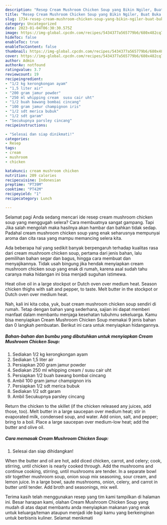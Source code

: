 ```yaml
---
description: "Resep Cream Mushroom Chicken Soup yang Bikin Ngiler, Buat Buka Puasa Sempurna"
title: "Resep Cream Mushroom Chicken Soup yang Bikin Ngiler, Buat Buka Puasa Sempurna"
slug: 1734-resep-cream-mushroom-chicken-soup-yang-bikin-ngiler-buat-buka-puasa-sempurna
category: Uncategorized
date: 2023-01-04T06:30:30.575Z
image: https://img-global.cpcdn.com/recipes/5434377a565779b6/680x482cq70/cream-mushroom-chicken-soup-foto-resep-utama.jpg
hideToc: false
enableToc: true
enableTocContent: false
thumbnail: https://img-global.cpcdn.com/recipes/5434377a565779b6/680x482cq70/cream-mushroom-chicken-soup-foto-resep-utama.jpg
cover: https://img-global.cpcdn.com/recipes/5434377a565779b6/680x482cq70/cream-mushroom-chicken-soup-foto-resep-utama.jpg
author: Admin
authorAv: notfound
ratingvalue: 3.7
reviewcount: 19
recipeingredient:
- "1/2 kg kerongkongan ayam"
- "1,5 liter air"
- "200 gram jamur powder"
- "250 ml whipping cream  susu cair uht"
- "1/2 buah bawang bombai cincang"
- "100 gram jamur champignon iris"
- "1/2 sdt merica bubuk"
- "1/2 sdt garam"
- "Secukupnya parsley cincang"
recipeinstructions:

- "Selesai dan siap dinikmati!"
categories:
- Resep
tags:
- cream
- mushroom
- chicken

katakunci: cream mushroom chicken 
nutrition: 209 calories
recipecuisine: Indonesian
preptime: "PT39M"
cooktime: "PT42M"
recipeyield: "1"
recipecategory: Lunch

---
```



Selamat pagi Anda sedang mencari ide resep cream mushroom chicken soup yang menggugah selera? Cara membuatnya sangat gampang. Tapi Jika salah mengolah maka hasilnya akan hambar dan bahkan tidak sedap. Padahal cream mushroom chicken soup yang enak seharusnya mempunyai aroma dan cita rasa yang mampu memancing selera kita.


Ada beberapa hal yang sedikit banyak berpengaruh terhadap kualitas rasa dari cream mushroom chicken soup, pertama dari jenis bahan, lalu pemilihan bahan segar dan bagus, hingga cara membuat dan menyajikannya. Tidak usah bingung jika hendak menyiapkan cream mushroom chicken soup yang enak di rumah, karena asal sudah tahu caranya maka hidangan ini bisa menjadi suguhan istimewa.

Heat olive oil in a large stockpot or Dutch oven over medium heat. Season chicken thighs with salt and pepper, to taste. Melt butter in the stockpot or Dutch oven over medium heat.


Nah, kali ini kita coba, yuk, buat cream mushroom chicken soup sendiri di rumah. Tetap dengan bahan yang sederhana, sajian ini dapat memberi manfaat dalam membantu menjaga kesehatan tubuhmu sekeluarga. Kamu bisa menyiapkan Cream Mushroom Chicken Soup memakai 9 jenis bahan dan 0 langkah pembuatan. Berikut ini cara untuk menyiapkan hidangannya.

<!--inarticleads1-->

##### Bahan-bahan dan bumbu yang dibutuhkan untuk menyiapkan Cream Mushroom Chicken Soup:

1. Sediakan 1/2 kg kerongkongan ayam
1. Sediakan 1,5 liter air
1. Persiapkan 200 gram jamur powder
1. Sediakan 250 ml whipping cream / susu cair uht
1. Persiapkan 1/2 buah bawang bombai cincang
1. Ambil 100 gram jamur champignon iris
1. Persiapkan 1/2 sdt merica bubuk
1. Sediakan 1/2 sdt garam
1. Ambil Secukupnya parsley cincang


Return the chicken to the skillet (if the chicken released any juices, add those, too). Melt butter in a large saucepan over medium heat; stir in evaporated milk, condensed soup, and water. Add onion, salt, and pepper; bring to a boil. Place a large saucepan over medium-low heat; add the butter and olive oil. 

<!--inarticleads2-->

##### Cara memasak Cream Mushroom Chicken Soup:


1. Selesai dan siap dihidangkan!

When the butter and oil are hot, add diced chicken, carrot, and celery; cook, stirring, until chicken is nearly cooked through. Add the mushrooms and continue cooking, stirring, until mushrooms are tender. In a separate bowl stir together mushroom soup, onion soup mix seasoning, sour cream, and lemon juice. In a large bowl, saute mushrooms, onion, celery, and carrot in butter until tender. Add broth and seasonings, mix well. 

Terima kasih telah menggunakan resep yang tim kami tampilkan di halaman ini. Besar harapan kami, olahan Cream Mushroom Chicken Soup yang mudah di atas dapat membantu anda menyiapkan makanan yang enak untuk keluarga/teman ataupun menjadi ide bagi kamu yang berkeinginan untuk berbisnis kuliner. Selamat menikmati
